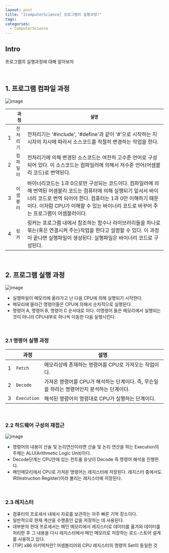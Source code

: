 ```yaml
---
layout: post
title: "[ComputerScience] 프로그램의 실행과정!"
tags: 
categories:
  - ComputerScience
---
```


## Intro
프로그램의 실행과정에 대해 알아보자

<br/>

## 1. 프로그램 컴파일 과정

![image](https://user-images.githubusercontent.com/51254582/164413825-e0f7d386-dc81-483b-ae91-7a4a8d0242ef.png)

||`과정`|`설명`|
|---|----|---|
|1|`전처리기`|전처리기는 '#include', '#define'과 같이 '#'으로 시작하는 지시자의 지시에 따라서 소스코드를 적절히 변경하는 작업을 한다.|
|2|`컴파일러`|전처리기에 의해 변경된 소스코드는 여전히 고수준 언어로 구성되어 있다. 이 소스코드는 컴파일러에 의해서 저수준 언어(어셈블리 코드)로 번역된다.|
|3|`어셈블러`|바이너리코드는 1과 0으로만 구성되는 코드이다. 컴파일러에 의해 번역된 어셈블리 코드는 컴퓨터에 의해 실행되기 앞서서 바이너리 코드로 번역 되어야 한다. 컴퓨터는 1과 0만 이해하기 때문이다. 이처럼 CPU가 이해할 수 있는 바이너리 코드로 바꾸어 주는 프로그램이 어셈블러이다.|
|4|`링커`|링커는 프로그램 내에서 참조하는 함수나 라이브러리들을 하나로 묶는(혹은 연결시켜 주는)작업을 한다고 설명할 수 있다. 이 과정이 끝나면 실행파일이 생성된다. 실행파일은 바이너리 코드로 구성된다.|

<br/>

## 2. 프로그램 실행 과정

![image](https://user-images.githubusercontent.com/51254582/164413313-a106c197-08cf-4eab-bc09-c906236fefc9.png)

 - 실행파일이 메모리에 올라가고 난 다음 CPU에 의해 실행되기 시작한다.
 - 메모리에 올라간 명령어들은 CPU에 의해서 순차적으로 실행된다.
 - 명령어 A, 명령어 B, 명령어 C 순서대로 이다. 이명령어 들은 메모리에서 실행되는 것이 아니라 CPU내부로 하나씩 이동한 다음 실행시킨다.

<br/>

### 2.1 명령어 실행 과정

||과정|설명|
|---|----|---|
|1|`Fetch`|메모리상에 존재하는 명령어를 CPU로 가져오는 작업이다.|
|2|`Decode`|가져온 명령어를 CPU가 해석하는 단계이다. 즉, 무슨일을 하라는 명령어인지 분석하는 단계이다.|
|3|`Execution`|해석된 명령어의 명령대로 CPU가 실행하는 단계이다.|

<br/>

### 2.2 하드웨어 구성의 재접근

![image](https://user-images.githubusercontent.com/51254582/164413451-9e048e11-989a-4cac-99f0-082c2b229d5c.png)

 - 명령어의 내용이 산술 및 논리연산이라면 산술 및 논리 연산을 하는 Execution의 주체는 ALU(Arithmetic Logic Unit)이다.
 - Decode단계는 CPU안에 있는 컨트롤 유닛이 Decode 즉 명령어 해석을 진행한다.
 - 메인메모리에서 CPU로 가져온 명령어는 레지스터에 저장된다. 레지스터 중에서도 IR(Instruction Register)이라 불리는 레지스터에 저장된다.

<br/>

### 2.3 레지스터

 - 컴퓨터의 프로세서 내에서 자료를 보관하는 아주 빠른 기억 장소이다.
 - 일반적으로 현재 계산을 수행중인 값을 저장하는 데 사용된다.
 - 대부분의 현대 프로세서는 메인 메모리에서 레지스터로 데이터를 옮겨와 데이터를 처리한 후 그 내용을 다시 레지스터에서 메인 메모리로 저장하는 로드-스토어 설계를 사용하고 있다.
 - [TIP] x86 아키텍처란? 어셈블리어와 CPU 레지스터의 명령어 Set이 동일한 것
